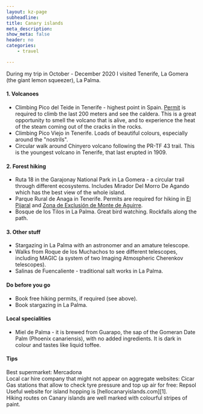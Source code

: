 ```yaml
---
layout: kz-page
subheadline: 
title: Canary islands
meta_description: 
show_meta: false
header: no
categories:
    - travel

---
```


During my trip in October - December 2020 I visited Tenerife, La Gomera (the  giant lemon squeezer), La Palma.

<h4>1. Volcanoes</h4>
<ul>
  <li>Climbing Pico del Teide in Tenerife - highest point in Spain. <a href="https://www.reservasparquesnacionales.es/real/parquesnac/usu/html/Previo-inicio-reserva-oapn.aspx?cen=2&act=%201" target="_blank">Permit</a> is required to climb the last 200 meters and see the caldera. This is a great opportunity to smell the volcano that is alive, and to experience the heat of the steam coming out of the cracks in the rocks.</li>
  <li>Climbing Pico Viejo in Tenerife. Loads of beautiful colours, especially around the "nostrils".</li>
  <li>Circular walk around Chinyero volcano following the PR-TF 43 trail. This is the youngest volcano in Tenerife, that last erupted in 1909.</li>
</ul>

<h4>2. Forest hiking</h4>
<ul>
  <li>Ruta 18 in the Garajonay National Park in La Gomera - a circular trail through different ecosystems. Includes Mirador Del Morro De Agando which has the best view of the whole island.</li>
  <li>Parque Rural de Anaga in Tenerife. Permits are required for hiking in <a href="https://centralreservas.tenerife.es/actividad/1" target="_blank">El Pijaral</a> and <a href="https://centralreservas.tenerife.es/actividad/7" target="_blank">Zona de Exclusión de Monte de Aguirre</a>.</li>
  <li>Bosque de los Tilos in La Palma. Great bird watching. Rockfalls along the path.</li>
</ul>


<h4>3. Other stuff</h4>
<ul>
  <li>Stargazing in La Palma with an astronomer and an amature telescope.</li>
  <li>Walks from Roque de los Muchachos to see different telescopes, including MAGIC (a system of two Imaging Atmospheric Cherenkov telescopes).</li>
  <li>Salinas de Fuencaliente - traditional salt works in La Palma.</li>
</ul>


<h4>Do before you go</h4>
<ul>
  <li>Book free hiking permits, if required (see above).</li>
  <li>Book stargazing in La Palma.</li>
</ul>






<h4>Local specialities</h4>
<ul>
  <li>Miel de Palma - it is brewed from Guarapo, the sap of the Gomeran Date Palm (Phoenix canariensis), with no added ingredients. It is dark in colour and tastes like liquid toffee.</li>
</ul>



<h4>Tips</h4>
Best supermarket: Mercadona
<br>
Local car hire company that might not appear on aggregate websites: Cicar
<br>
Gas stations that allow to check tyre pressure and top up air for free: Repsol
<br>
Useful website for island hopping is [hellocanaryislands.com][1].
<br>
Hiking routes on Canary islands are well marked with colourful stripes of paint.






[1]: https://www.hellocanaryislands.com/travelling-between-islands/




